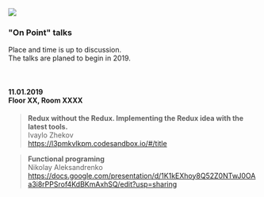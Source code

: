 <img src="https://raw.githubusercontent.com/aleksandrenko/onPoint/master/assets/header_815x315.jpg">

### "On Point" talks
Place and time is up to discussion.<br />
The talks are planed to begin in 2019.

<br />

#### 11.01.2019<br /> Floor XX, Room XXXX

> <b>Redux without the Redux. Implementing the Redux idea with the latest tools.</b><br /> Ivaylo Zhekov<br />
https://l3pmkvlkpm.codesandbox.io/#/title

> <b>Functional programing</b><br /> Nikolay Aleksandrenko<br />
https://docs.google.com/presentation/d/1K1kEXhoy8Q52Z0NTwJ0OAa3i8rPPSrof4KdBKmAxhSQ/edit?usp=sharing
